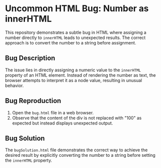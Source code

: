 # Uncommon HTML Bug: Number as innerHTML

This repository demonstrates a subtle bug in HTML where assigning a number directly to `innerHTML` leads to unexpected results. The correct approach is to convert the number to a string before assignment.

## Bug Description
The issue lies in directly assigning a numeric value to the `innerHTML` property of an HTML element. Instead of rendering the number as text, the browser attempts to interpret it as a node value, resulting in unusual behavior.

## Bug Reproduction
1. Open the `bug.html` file in a web browser.
2. Observe that the content of the div is not replaced with "100" as expected but instead displays unexpected output.

## Bug Solution
The `bugSolution.html` file demonstrates the correct way to achieve the desired result by explicitly converting the number to a string before setting the `innerHTML` property.